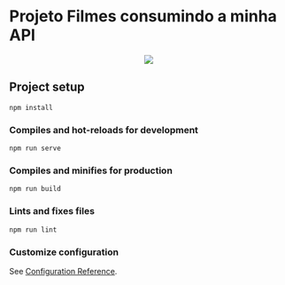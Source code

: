 # Projeto Filmes consumindo a minha API
<div align="center">
  <img src="https://user-images.githubusercontent.com/78919447/148137797-0a2dc9f6-2925-4052-a3cc-61edd202818d.gif">
 </div>


## Project setup
```
npm install
```

### Compiles and hot-reloads for development
```
npm run serve
```

### Compiles and minifies for production
```
npm run build
```

### Lints and fixes files
```
npm run lint
```

### Customize configuration
See [Configuration Reference](https://cli.vuejs.org/config/).

